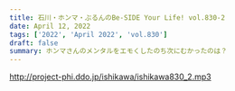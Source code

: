 ```yaml
---
title: 石川・ホンマ・ぶるんのBe-SIDE Your Life! vol.830-2
date: April 12, 2022
tags: ['2022', 'April 2022', 'vol.830']
draft: false
summary: ホンマさんのメンタルをエモくしたのち次にむかったのは？
---
```


http://project-phi.ddo.jp/ishikawa/ishikawa830_2.mp3